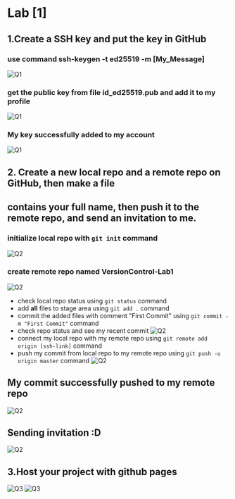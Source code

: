 # Lab [1]

## 1.Create a SSH key and put the key in GitHub
### use command ssh-keygen -t ed25519 -m [My_Message]
![Q1](./Pics/1.1.png)
### get the public key from file id_ed25519.pub and add it to my profile
![Q1](./Pics/1.2.png)
### My key successfully added to my account
![Q1](./Pics/1.3.png)


## 2. Create a new local repo and a remote repo on GitHub, then make a file
## contains your full name, then push it to the remote repo, and send an invitation to me.
### initialize local repo with `git init` command
![Q2](./Pics/2.1.png)
### create remote repo named VersionControl-Lab1
![Q2](./Pics/2.2.png)
- check local repo status using `git status` command
- add **all** files to stage area using `git add .` command
- commit the added files with comment "First Commit" using `git commit -m "First Commit"` command
- check repo status and see my recent commit
![Q2](./Pics/2.4.png)
- connect my local repo with my remote repo using `git remote add origin [ssh-link]` command
- push my commit from local repo to my remote repo using `git push -u origin master` command
![Q2](./Pics/2.5.png)
## My commit successfully pushed to my remote repo
![Q2](./Pics/2.6.png)
## Sending invitation :D
![Q2](./Pics/2.7.png)

## 3.Host your project with github pages
![Q3](./Pics/3.1.png)
![Q3](./Pics/3.2.png)
